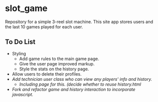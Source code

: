 # slot_game

Repository for a simple 3-reel slot machine. This site app stores users and the last 10 games played for each user.

## To Do List
- Styling
  - Add game rules to the main game page.
  - Give the user page improved markup.
  - Style the stats on the history page.
- Allow users to delete their profiles.
- _Add technician user class who can view any players' info and history._
  - _Including page for this. (decide whether to reuse history.html_
- _Fork and refactor game and history interaction to incorporate javascript._
